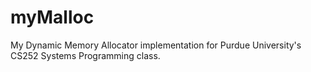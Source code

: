 # myMalloc
My Dynamic Memory Allocator implementation for Purdue University's CS252 Systems Programming class.
